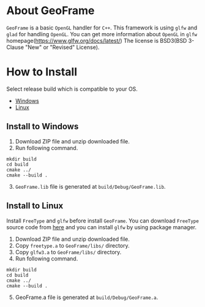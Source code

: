 # About GeoFrame
`GeoFrame` is a basic `OpenGL` handler for `C++`. This framework is using `glfw` and `glad` for handling `OpenGL`. You can get more information about `OpenGL` in `glfw` homepage(https://www.glfw.org/docs/latest/) The license is BSD3(BSD 3-Clause "New" or "Revised" License).

# How to Install
Select release build which is compatible to your OS.
- [Windows](#install-to-windows)
- [Linux](#install-to-linux)

## Install to Windows
1. Download ZIP file and unzip downloaded file.
2. Run following command.
```
mkdir build
cd build
cmake ../
cmake --build .
```
3. `GeoFrame.lib` file is generated at `build/Debug/GeoFrame.lib`.

## Install to Linux
Install `FreeType` and `glfw` before install `GeoFrame`.
You can download `FreeType` source code from [here](https://www.freetype.org/download.html) and you can install `glfw` by using package manager.

1. Download ZIP file and unzip downloaded file.
2. Copy `freetype.a` to `GeoFrame/libs/` directory.
3. Copy `glfw3.a` to `GeoFrame/libs/` directory.
4. Run following command.
```
mkdir build
cd build
cmake ../
cmake --build .
```
5. GeoFrame.a file is generated at `build/Debug/GeoFrame.a`.
